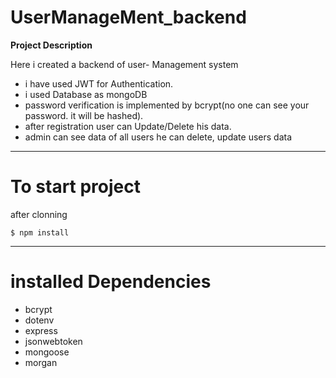 # UserManageMent_backend

**Project Description**
<p> Here i created a backend of  user- Management system

* i have used JWT for Authentication. 
* i used Database as mongoDB
* password verification is implemented by bcrypt(no one can see your password. it will be hashed). 
* after registration user can Update/Delete his data.
* admin can see data of all users he can delete, update users data
<p>
  
---------------
# To start project
after clonning

    
    $ npm install
 


--------------
 # installed Dependencies
*   bcrypt
*   dotenv
*   express
*   jsonwebtoken
*   mongoose 
*   morgan
